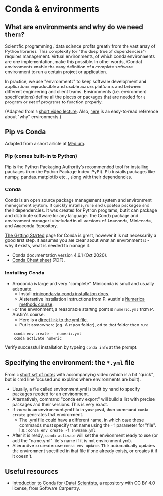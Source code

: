 # Conda & environments

## What are environments and why do we need them?

Scientific programming / data science profits greatly from the vast array of Python libraries. This complexity (or "the deep tree of dependencies") requires management. Virtual environments, of which conda environments are one implementation, make this possible. In other words, (Conda) environments enable the easy definition of a complete software environment to run a certain project or application.

In practice, we use "environments" to keep software development and applications reproducible and usable across platforms and between different engineering and client teams. Environments (i.e. environment specifications) define all the pieces or packages that are needed for a program or set of programs to function properly.  

(Adapted from a [short video lecture](https://vxuni.com/lectures/conda-environments/). Also, [here](https://protostar.space/why-you-need-python-environments-and-how-to-manage-them-with-conda) is an easy-to-read reference about "why" environments.)

## Pip vs Conda

Adapted from a short article at [Medium](https://medium.com/analytics-vidhya/understand-conda-and-pip-9e5c67da47cc).

### Pip (comes built-in to Python)

Pip is the Python Packaging Authority’s recommended tool for installing packages from the Python Package Index (PyPI). Pip installs packages like numpy, pandas, matplotlib etc. , along with their dependencies.

### Conda

Conda is an open source package management system and environment management system. It quickly installs, runs and updates packages and their dependencies. It was created for Python programs, but it can package and distribute software for any language. The Conda package and environment manager is included in all versions of Anaconda, Miniconda, and Anaconda Repository.

[The Getting Started](https://conda.io/projects/conda/en/latest/user-guide/getting-started.html) page for Conda is great, however it is not necessarily a good first step. It assumes you are clear about what an environment is - why it exists, what is needed to manage it.

* [Conda documentation](https://docs.conda.io/projects/conda/en/4.6.1/index.html) version 4.6.1 (Oct 2020).
* [Conda Cheat sheet](https://docs.conda.io/projects/conda/en/4.6.0/_downloads/52a95608c49671267e40c689e0bc00ca/conda-cheatsheet.pdf) (PDF).

### Installing Conda

* Anaconda is large and very "complete". Miniconda is small and usually adequate. 
  * Install [miniconda via conda installation docs](https://docs.conda.io/projects/conda/en/latest/user-guide/install/index.html).
  * Alsterantive installation instructions from P. Austin's [Numerical methods course](https://phaustin.github.io/numeric/doc_notebooks/course_bootstrap/installing_jupytext.html).
* For the environment, a reasonable starting point is `numeric.yml` from P. Austin's course.
  * Here is a [direct link to the yml file](https://github.com/phaustin/numeric_students/blob/downloads/utils/numeric.yml).
  * Put it somewhere (eg. A repos folder), cd to that folder then run:

```bash
    conda env create -f numeric.yml
    conda activate numeric
```

Verify successful installation by typeing `conda info` at the prompt.

## Specifying the environment: the `*.yml` file

From a [short set of notes](https://vxuni.com/lectures/conda-environments/) with accompanying video (which is a bit "quick", but is cmd line focused and explains where environments are built).

* Usually, a file called environment.yml is built by hand to specify packages needed for an environment. 
* Alternatively, command "conda env export" will build a list with precise packages and their versions. This is very exact.
* If there is an environment.yml  file in your pwd, then command `conda create` generates that environment.
  * The .yml file could have a different name, in which case these commands must specify that name using the `-f` parameter for "file". i.e.: `conda env create -f envname.yml`. 
* After it is ready, `conda activate` will set the environment ready to use (or add the "name.yml" file's name if it is not environment.yml).
* Alterantive to create: use `conda env update`. This automatically updates the environment specified in that file if one already exists, or creates it if it doesn't.

## Useful resources

* [Introduction to Conda for (Data) Scientists](https://github.com/carpentries-incubator/introduction-to-conda-for-data-scientists), a repository with CC BY 4.0 license, from Software Carpentry. 